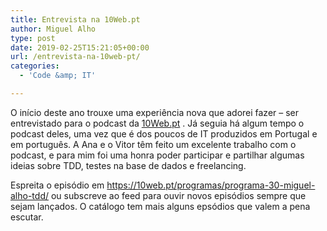```yaml
---
title: Entrevista na 10Web.pt
author: Miguel Alho
type: post
date: 2019-02-25T15:21:05+00:00
url: /entrevista-na-10web-pt/
categories:
  - 'Code &amp; IT'

---
```

O início deste ano trouxe uma experiência nova que adorei fazer &#8211; ser entrevistado para o podcast da [10Web.pt][1] . Já seguia há algum tempo o podcast deles, uma vez que é dos poucos de IT produzidos em Portugal e em português. A Ana e o Vitor têm feito um excelente trabalho com o podcast, e para mim foi uma honra poder participar e partilhar algumas ideias sobre TDD, testes na base de dados e freelancing. 

Espreita o episódio em <https://10web.pt/programas/programa-30-miguel-alho-tdd/> ou subscreve ao feed para ouvir novos episódios sempre que sejam lançados. O catálogo tem mais alguns epsódios que valem a pena escutar.

 [1]: https://10web.pt/